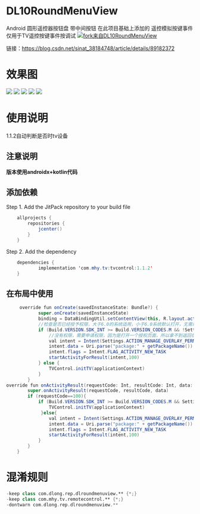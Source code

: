 # DL10RoundMenuView
Android 圆形遥控器按钮盘 带中间按钮
在此项目基础上添加的 遥控模拟按键事件 仅用于TV遥控按键事件按调试
[![fork来自DL10RoundMenuView](https://jitpack.io/v/D10NGYANG/DL10RoundMenuView.svg)](https://jitpack.io/#D10NGYANG/DL10RoundMenuView)

链接：https://blog.csdn.net/sinat_38184748/article/details/89182372

# 效果图
![](/img/sc_1.png)
![](/img/sc_2.png)
![](/img/sc_3.png)
![](/img/sc_4.png)
![](/img/sc_5.png)
# 使用说明
1.1.2自动判断是否时tv设备
## 注意说明
**版本使用androidx+kotlin代码**
## 添加依赖
Step 1. Add the JitPack repository to your build file 

```java
	allprojects {
		repositories {
			jcenter()
		}
	}
```
Step 2. Add the dependency

```java
	dependencies {
	        implementation 'com.mhy.tv:tvcontrol:1.1.2'
	}
```
## 在布局中使用
```java
	 override fun onCreate(savedInstanceState: Bundle?) {
            super.onCreate(savedInstanceState)
            binding = DataBindingUtil.setContentView(this, R.layout.activity_main)
            //检查是否已经授予权限，大于6.0的系统适用，小于6.0系统默认打开，无需理会
            if (Build.VERSION.SDK_INT >= Build.VERSION_CODES.M && !Settings.canDrawOverlays(this)) {
                //没有权限，需要申请权限，因为是打开一个授权页面，所以拿不到返回状态的，所以建议是在onResume方法中从新执行一次校验
                val intent = Intent(Settings.ACTION_MANAGE_OVERLAY_PERMISSION)
                intent.data = Uri.parse("package:" + getPackageName())
                intent.flags = Intent.FLAG_ACTIVITY_NEW_TASK
                startActivityForResult(intent,100)
            } else {
                TVControl.initTV(applicationContext)
            }
        }
override fun onActivityResult(requestCode: Int, resultCode: Int, data: Intent?) {
        super.onActivityResult(requestCode, resultCode, data)
        if (requestCode==100){
            if (Build.VERSION.SDK_INT >= Build.VERSION_CODES.M && Settings.canDrawOverlays(this)){
                TVControl.initTV(applicationContext)
             }else{
                val intent = Intent(Settings.ACTION_MANAGE_OVERLAY_PERMISSION)
                intent.data = Uri.parse("package:" + getPackageName())
                intent.flags = Intent.FLAG_ACTIVITY_NEW_TASK
                startActivityForResult(intent,100)
            }
        }
    }
```

# 混淆规则
```kotlin
-keep class com.dlong.rep.dlroundmenuview.** {*;}
-keep class com.mhy.tv.remotecontrol.** {*;}
-dontwarn com.dlong.rep.dlroundmenuview.**
```
